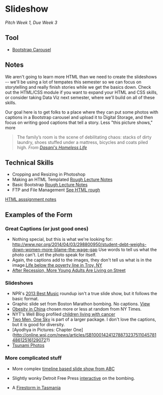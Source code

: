 # Slideshow
*Pitch Week 1, Due Week 3*

## Tool 
+ [Bootstrap Carousel](http://getbootstrap.com/javascript/#carousel)

## Notes
We aren't going to learn more HTML than we need to create the slideshows -- we'll be using a lot of tempates this semester so we can focus on storytelling and really finish stories while we get the basics down. Check out the HTML/CSS module if you want to expand your HTML and CSS skills, or consider taking Data Viz next semester, where we'll build on all of these skills. 

Our goal here is to get folks to a place where they can put some photos with captions in a Bootstrap carousel and upload it to Digital Storage, and then focus on writing good captions that tell a story. Less "this picture shows," more 

> The family’s room is the scene of debilitating chaos: stacks of dirty laundry, shoes stuffed under a mattress, bicycles and coats piled high. *From [Dasani's Homeless Life](http://www.nytimes.com/projects/2013/invisible-child/#/?chapt=1)*

## Technical Skills

+ Cropping and Resizing in Photoshop
+ Making an HTML Templated [Rough Lecture Notes](https://github.com/amandabee/cunyjdata/blob/master/lecture%20notes/html.md) 
+ Basic Bootstrap [Rough Lecture Notes](https://github.com/amandabee/cunyjdata/blob/master/lecture%20notes/bootstrap.md)
+ FTP and File Management [See HTML rough](https://github.com/amandabee/cunyjdata/blob/master/lecture%20notes/html.md) 


[HTML asssignment notes](https://github.com/amandabee/cunyjdata/blob/master/assignments/Week07_HTML.md)


## Examples of the Form

### Great Captions (or just good ones)
+ Nothing special, but this is what we're looking for: <http://www.npr.org/2014/04/03/298800950/student-debt-weighs-down-women-more-blame-the-wage-gap> Use words to tell us what the photo can't. Let the photo speak for itself.
+ Again, the captions add to the images, they don't tell us what is in the image.[Life below the poverty line in Troy, NY](http://www.slate.com/blogs/behold/2014/07/17/brenda_ann_kenneally_documents_life_below_the_poverty_line_in_troy_york.html)
+ [After Recession, More Young Adults Are Living on Street](http://www.nytimes.com/2012/12/19/us/since-recession-more-young-americans-are-homeless.html)

### Slideshows
+ NPR's [2013 Best Music](http://www.npr.org/blogs/bestmusic2013/2013/12/10/249243871/npr-musics-50-favorite-albums-of-2013) roundup isn't a true slide show, but it follows the basic format. 
+ Graphic slide set from Boston Marathon bombing. No captions. [View](http://www.bostonglobe.com/metro/specials/boston-marathon-explosions)
+ [Obesity in China](http://www.nytimes.com/slideshow/2014/07/18/world/asia/20140718_obese_now.html) chosen more or less at random from NY Times. 
+ NYT's Well Blog profiled [children living with cancer](http://www.nytimes.com/interactive/2011/05/19/health/healthguide/childhood-cancer.html)
+ [Two Men, One Sky](http://www.nytimes.com/2013/01/13/sports/two-men-one-sky-the-silent-realization-of-a-purer-form-of-flight.html) is part of a larger package. I don't love the captions, but it is good for diversity. 
+ [Ayodhya in Pictures: Chapter One] (http://online.wsj.com/news/articles/SB10001424127887323751104578148612516129072?)
+ [Tsunami Photos](http://www.telegraph.co.uk/news/picturegalleries/worldnews/9131914/Japan-earthquake-and-tsunami-anniversary-30-powerful-images-of-the-disaster.html)

### More complicated stuff
+ More complex [timeline based slide show from ABC](http://abcnews.go.com/US/fullpage/boston-marathon-bombing-interactive-timeline-abcnews-189975400)
+ Slightly wonky Detroit Free Press [interactive](http://www.freep.com/interactive/article/20130415/NEWS07/304150201/boston-marathon-bombing-map) on the bombing.

+ A [Firestorm in Tasmania](http://www.theguardian.com/world/interactive/2013/may/26/firestorm-bushfire-dunalley-holmes-family)
